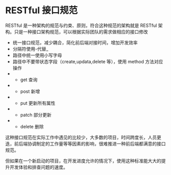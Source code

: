 # RESTful 接口规范

RESTful 是一种架构的规范与约束、原则，符合这种规范的架构就是 RESTful 架构。只是一种接口架构规范，可以根据实际团队的需求做相应的接口修改

- 统一接口规范，减少耦合，简化前后端对接时间，增加开发效率
- 分隔符使用-代替\_
- 路径中统一使用小写字母
- 路径中不要带状态字段（create,updata,delete 等），使用 method 方法对应操作
- - get 查询
- - post 新增
- - put 更新所有属性
- - patch 部分更新
- - delete 删除

这种接口规范在实际工作中遇见的比较少，大多数的项目，时间跨度长，人员更迭，前后端协调制定的工作量等等因素的影响，很难推进一种前后端都满意的接口规范。

但如果在一个新启动的项目，在开发进度允许的情况下，使用这种标准能大大的提升开发体验和排查问题的速度。
